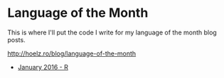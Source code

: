 # Language of the Month

This is where I'll put the code I write for my language of the month blog posts.

http://hoelz.ro/blog/language-of-the-month

  * [January 2016 - R](https://github.com/hoelzro/language-of-the-month/tree/master/Jan-2016)
